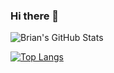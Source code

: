 ### Hi there 👋

<!--
**ChiaYu-Chiang/ChiaYu-Chiang** is a ✨ _special_ ✨ repository because its `README.md` (this file) appears on your GitHub profile.

Here are some ideas to get you started:

- 🔭 I’m currently working on ...
- 🌱 I’m currently learning ...
- 👯 I’m looking to collaborate on ...
- 🤔 I’m looking for help with ...
- 💬 Ask me about ...
- 📫 How to reach me: ...
- 😄 Pronouns: ...
- ⚡ Fun fact: ...
-->




![Brian's GitHub Stats](https://github-readme-stats.vercel.app/api?username=ChiaYu-Chiang&count_private=true&show_icons=true)

[![Top Langs](https://github-readme-stats.vercel.app/api/top-langs/?username=ChiaYu-Chiang)](https://github.com/anuraghazra/github-readme-stats)
